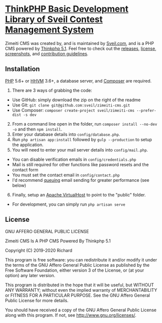 # [ThinkPHP Basic Development Library of Sveil Contest Management System](https://sveil.com)

Zimeiti CMS was created by, and is maintained by [Sveil.com](https://sveil.com), and is a PHP CMS powered by [Thinkphp 5.1](https://github.com/top-think/thinkphp). Feel free to check out the [releases](https://github.com/sveil/zimeiti-cms/releases), [license](LICENSE), [screenshots](SCREENSHOTS.md), and [contribution guidelines](CONTRIBUTING.md).

## Installation

[PHP](https://php.net) 5.6+ or [HHVM](http://hhvm.com) 3.6+, a database server, and [Composer](https://getcomposer.org) are required.

1. There are 3 ways of grabbing the code:

-   Use GitHub: simply download the zip on the right of the readme
-   Use Git: `git clone git@github.com:sveil/zimeiti-cms.git`
-   Use Composer: `composer create-project sveil/zimeiti-cms --prefer-dist -s dev`

2. From a command line open in the folder, run `composer install --no-dev -o` and then `npm install`.
3. Enter your database details into `config/database.php`.
4. Run `php artisan app:install` followed by `gulp --production` to setup the application.
5. You will need to enter your mail server details into `config/mail.php`.

-   You can disable verification emails in `config/credentials.php`
-   Mail is still required for other functions like password resets and the contact form
-   You must set the contact email in `config/contact.php`
-   I'd recommend [queuing](#setting-up-queing) email sending for greater performance (see below)

6. Finally, setup an [Apache VirtualHost](http://httpd.apache.org/docs/current/vhosts/examples.html) to point to the "public" folder.

-   For development, you can simply run `php artisan serve`

## License

GNU AFFERO GENERAL PUBLIC LICENSE

Zimeiti CMS Is A PHP CMS Powered By Thinkphp 5.1

Copyright (C) 2019-2020 Richard

This program is free software: you can redistribute it and/or modify
it under the terms of the GNU Affero General Public License as published by
the Free Software Foundation, either version 3 of the License, or
(at your option) any later version.

This program is distributed in the hope that it will be useful,
but WITHOUT ANY WARRANTY; without even the implied warranty of
MERCHANTABILITY or FITNESS FOR A PARTICULAR PURPOSE. See the
GNU Affero General Public License for more details.

You should have received a copy of the GNU Affero General Public License
along with this program. If not, see <http://www.gnu.org/licenses/>.
